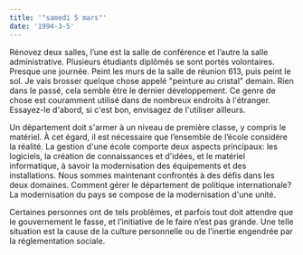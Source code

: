 ```yaml
---
title: '"samedi 5 mars"'
date: '1994-3-5'
---
```


Rénovez deux salles, l’une est la salle de conférence et l’autre la salle administrative. Plusieurs étudiants diplômés se sont portés volontaires. Presque une journée. Peint les murs de la salle de réunion 613, puis peint le sol. Je vais brosser quelque chose appelé "peinture au cristal" demain. Rien dans le passé, cela semble être le dernier développement. Ce genre de chose est couramment utilisé dans de nombreux endroits à l'étranger. Essayez-le d'abord, si c'est bon, envisagez de l'utiliser ailleurs.

Un département doit s'armer à un niveau de première classe, y compris le matériel. À cet égard, il est nécessaire que l’ensemble de l’école considère la réalité. La gestion d'une école comporte deux aspects principaux: les logiciels, la création de connaissances et d'idées, et le matériel informatique, à savoir la modernisation des équipements et des installations. Nous sommes maintenant confrontés à des défis dans les deux domaines. Comment gérer le département de politique internationale? La modernisation du pays se compose de la modernisation d'une unité.

Certaines personnes ont de tels problèmes, et parfois tout doit attendre que le gouvernement le fasse, et l’initiative de le faire n’est pas grande. Une telle situation est la cause de la culture personnelle ou de l’inertie engendrée par la réglementation sociale.

